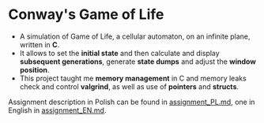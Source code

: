# Conway's Game of Life
- A simulation of Game of Life, a cellular automaton, on an infinite plane, written in **C**.
- It allows to set the **initial state** and then calculate and display **subsequent generations**, generate **state dumps** and adjust the **window position**.
- This project taught me **memory management** in C and memory leaks check and control **valgrind**, as well as use of **pointers** and **structs**.

Assignment description in Polish can be found in [assignment_PL.md](assignment_PL.md), one in English in [assignment_EN.md](assignment_EN.md).
